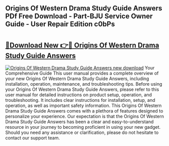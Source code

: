 ## Origins Of Western Drama Study Guide Answers PDf Free Download - Part-BJU Service Owner Guide - User Repair Edition c0bPs

# <h2><a href="http://bc64696.oget.top/?id=Origins+Of+Western+Drama+Study+Guide+Answers">🔗Download New 👉🔴 Origins Of Western Drama Study Guide Answers</a></h2>

[![Origins Of Western Drama Study Guide Answers new download](https://i.imgur.com/5g1atiW.png)](http://bc64696.oget.top/?id=Origins+Of+Western+Drama+Study+Guide+Answers)
Your Comprehensive Guide This user manual provides a complete overview of your new Origins Of Western Drama Study Guide Answers, including installation, operation, maintenance, and troubleshooting tips. Before using your Origins Of Western Drama Study Guide Answers, please refer to this user manual for detailed instructions on product setup, operation, and troubleshooting. It includes clear instructions for installation, setup, and operation, as well as important safety information. This Origins Of Western Drama Study Guide Answers comes with a plethora of features designed to personalize your experience. Our expectation is that the Origins Of Western Drama Study Guide Answers has been a clear and easy-to-understand resource in your journey to becoming proficient in using your new gadget. Should you need any assistance or clarification, please do not hesitate to contact our support team.
